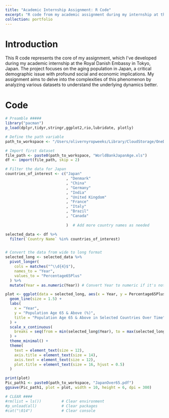 ```yaml
---
title: "Academic Internship Assignment: R Code"
excerpt: "R code from my academic assignment during my internship at the Royal Danish Embassy in Tokyo. This project focuses on Japan's aging population, utilizing data analysis to reveal trends and implications in a critical demographic issue."
collection: portfolio
---
```


# Introduction

This R code represents the core of my assignment, which I've developed during my academic internship at the Royal Danish Embassy in Tokyo, Japan. The project focuses on the aging population in Japan, a critical demographic issue with profound social and economic implications. My assignment aims to delve into the complexities of this phenomenon by analyzing various datasets to understand the underlying dynamics better.

# Code
```r
# Preamble ##### 
library("pacman")     
p_load(dplyr,tidyr,stringr,ggplot2,rio,lubridate, plotly)

# Define the path variable
path_to_workspace <- "/Users/olivernyropweeks/Library/CloudStorage/OneDrive-UniversityofCopenhagen/KUonedriveOW/8. Semester - Praktik/Internship Assignment/Workspace/"

# Import first dataset
file_path <- paste0(path_to_workspace, "WorldBankJapanAge.xls")
df <- import(file_path, skip = 2)

# Filter the data for Japan
countries_of_interest <- c("Japan"
                           , "Denmark"
                           , "China"
                           , "Germany"
                           , "India"
                           , "United Kingdom"
                           , "France"
                           , "Italy"
                           , "Brazil"
                           , "Canada"
                           
                           )  # Add more country names as needed

selected_data <- df %>%
  filter(`Country Name` %in% countries_of_interest)


# Convert the data from wide to long format
selected_long <- selected_data %>% 
  pivot_longer(
    cols = matches("^\\d{4}$"),
    names_to = "Year",
    values_to = "Percentage65Plus"
  ) %>% 
  mutate(Year = as.numeric(Year)) # Convert Year to numeric if it's not already

plot <- ggplot(data = selected_long, aes(x = Year, y = Percentage65Plus, color = `Country Name`)) +
  geom_line(size = 1.5) +
  labs(
    x = "Year",
    y = "Population Age 65 & Above (%)",
    title = "Population Age 65 & Above in Selected Countries Over Time"
  ) +
  scale_x_continuous(
    breaks = seq(from = min(selected_long$Year), to = max(selected_long$Year), by = 5) # Ticks every 5 years
  ) +
  theme_minimal() +
  theme(
    text = element_text(size = 12),
    axis.title = element_text(size = 14),
    axis.text = element_text(size = 12),
    plot.title = element_text(size = 16, hjust = 0.5)
  )

print(plot)
Pic_path1 <- paste0(path_to_workspace, "JapanOver65.pdf")
ggsave(Pic_path1, plot = plot, width = 10, height = 6, dpi = 300)

# CLEAR ####
#rm(list = ls())         # Clear environment
#p_unload(all)           # Clear packages
#cat("\014")             # Clear console

```
